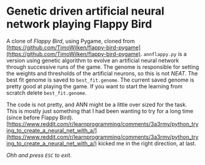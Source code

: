 Genetic driven artificial neural network playing Flappy Bird
============================================================
A clone of *Flappy Bird*, using Pygame, cloned from [https://github.com/TimoWilken/flappy-bird-pygame](https://github.com/TimoWilken/flappy-bird-pygame). ``annflappy.py`` is a version using genetic
algorithm to evolve an artificial neural network through successive runs of
the game. The genome is responsible for setting the weights and thresholds of
the artificial neurons, so this is not *NEAT*. The best fit genome is saved to 
``best_fit.genome``. The current saved genome is pretty good at playing the
game. If you want to start the learning from scratch delete ``best_fit.genome``.

The code is not pretty, and ANN might be a little over sized for the task. This 
is mostly just something that I had been wanting to try for a long time (since before Flappy Bird). [https://www.reddit.com/r/learnprogramming/comments/3a3rmy/python_trying_to_create_a_neural_net_with_a/](https://www.reddit.com/r/learnprogramming/comments/3a3rmy/python_trying_to_create_a_neural_net_with_a/) kicked me in the right direction, at last.

*Ohh and press ``ESC`` to exit.*

